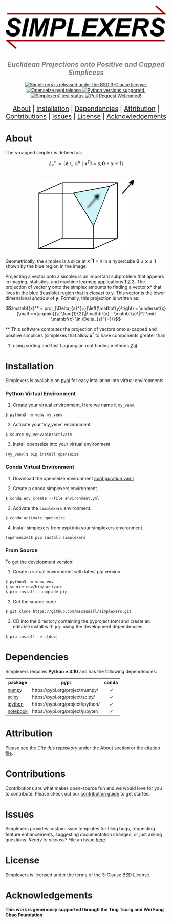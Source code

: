 
[comment]: # (Logo and Title)
<h1 align="center">
    <img src="https://github.com/mscaudill/simplexers/blob/main/docs/imgs/logo.png" 
    style="width:600px;height:auto;"/>
</h1>

<h2 align="center">
  <i><font color='gray'>Euclidean Projections onto Positive and Capped Simplicess</font></i>
</h2>


[comment]: # (Badges)
<p align="center">
  <a href="https://github.com/mscaudill/simplexers/blob/main/LICENSE"><img
    src="https://img.shields.io/badge/License-BSD%203--Clause-teal" 
    alt="Simplexers is released under the BSD 3-Clause license." />
  </a>
  <a href="https://pypi.org/project/openseize/"><img 
    src="https://img.shields.io/pypi/v/openseize?color=78437E&logo=pypi&logoColor=white" 
    alt="Openseize pypi release" />
  </a>
  <a href="https://github.com/mscaudill/openseize/tree/master#Dependencies"><img 
    src="https://img.shields.io/pypi/pyversions/openseize?logo=python&logoColor=gold" 
    alt="Python versions supported." />
  </a>
  <a href="https://github.com/mscaudill/openseize/actions/workflows/test.yml"><img 
    src="https://img.shields.io/github/actions/workflow/status/mscaudill/simplexers/test.yml?label=CI&logo=github" 
    alt="Simplexers' test status" />
  </a>
 <a href="https://github.com/mscaudill/openseize/pulls"><img 
    src="https://img.shields.io/badge/PRs-welcome-F8A3A3"
    alt="Pull Request Welcomed!" />
  </a>
</p>


[comment]: # (Navigation links)
<p align="center"  style="font-size: 20px">
<a href="#Key-Features">About</a>   |  
<a href="#Installation">Installation</a>   |  
<a href="#Dependencies">Dependencies</a>   |  
<a href="#Attribution">Attribution</a>   |  
<a href="#Contributions">Contributions</a>   |  
<a href="#Issues">Issues</a>   |  
<a href="#License">License</a> |
<a href="#Acknowledgements">Acknowledgements</a> 
</p>

# About

The s-capped simplex is defined as:
```math
\Delta_{s}^{=} := \{\mathbf{x} \in \mathbb{R}^{n} \mid \mathbf{x}^T\mathbf{1} = s,
 \mathbf{0} \leq \mathbf{x} \leq \mathbf{1} \}
```

[comment]: # (simplex feasible region)
<h1 align="center">
    <img src="https://github.com/mscaudill/simplexers/blob/main/docs/imgs/simplex_region.png" 
    style="width:300px;height:auto;"/>
</h1>

Geometrically, the simplex is a slice at $\mathbf{x}^T\mathbf{1} = s$ in
a hypercube $\mathbf{0} \leq \mathbf{x} \leq \mathbf{1}$ shown by the blue
region in the image.

Projecting a vector onto a simplex is an important subproblem that appears in
imaging, statistics, and machine learning applications [1](https://link.springer.com/article/10.1007/s10107-015-0946-6) [2](https://proceedings.neurips.cc/paper/2021/file/52aaa62e71f829d41d74892a18a11d59-Paper.pdf) [3](https://www.sciencedirect.com/science/article/abs/pii/S0167865522002185). The projection of vector $\mathbf{y}$ onto the simplex amounts to finding a 
vector $\mathbf{x}*$ that lives in the blue (feasible) region that is *closest* to y. This vector is
the lower dimensional *shadow* of $\mathbf{y}$. Formally, this projection is
written as:

```math
\mathbf{x}^* = proj_{\Delta_{s}^{=}}\left(\mathbf{y}\right) = \underset{x}{\mathrm{argmin}}\{
\frac{1}{2}\|\mathbf{x} - \mathbf{y}\|^2 \mid \mathbf{x} \in
\Delta_{s}^{=}\}
```

** This software computes the projection of vectors onto s-capped and positive
simplices (simplexes that allow $\mathbf{x}^*$ to have components greater than
1) using sorting and fast Lagrangian root finding methods
[2](https://proceedings.neurips.cc/paper/2021/file/52aaa62e71f829d41d74892a18a11d59-Paper.pdf)
[4](https://mblondel.org/publications/mblondel-icpr2014.pdf).

# Installation

Simplexers is available on [pypi](https://pypi.org/project/simplexers/) for easy intallation into virtual environments.

### Python Virtual Environment

1. Create your virtual environment, Here we name it `my_venv`. 
```Shell
$ python3 -m venv my_venv
```

2. Activate your 'my_venv' environment
```Shell
$ source my_venv/bin/activate
```

3. Install openseize into your virtual environment
```Shell
(my_venv)$ pip install openseize
```

### Conda Virtual Environment

1. Download the openseize environment <a
href=https://github.com/mscaudill/simplexers/blob/master/environment.yml 
target=_blank>configuration yaml</a> 


2. Create a conda simplexers environment.
```Shell
$ conda env create --file environment.yml
```

3. Activate the `simplexers` environment.
```Shell
$ conda activate openseize
```

4. Install simplexers from pypi into your simplexers environment.
```Shell
(openseize)$ pip install simplexers
```

### From Source

To get the development version:

1. Create a virtual environment with latest pip version.
```Shell
$ python3 -m venv env
$ source env/bin/activate
$ pip install --upgrade pip
```

2. Get the source code
```Shell
$ git clone https://github.com/mscaudill/simplexers.git
```

3. CD into the directory containing the pyproject.toml and create an 
editable install with `pip` using the development dependencies
```Shell
$ pip install -e .[dev]
```

# Dependencies

Simplexers requires <b>Python <span>&#8805;</span> 3.10</b> and has the
following dependencies:

<table>

  <tr>
    <th>package</th>
    <th>pypi</th>
    <th>conda</th>
  </tr>

  <tr>
    <td><a href="https://numpy.org/doc/stable/index.html#" 
        target=_blank>numpy</a></td>
    <td>https://pypi.org/project/numpy/</td>
    <td align='center'><span>&#10003;</span></td>
  </tr>

  <tr>
    <td><a href="https://scipy.org/" 
        target=_blank>scipy</a></td>
    <td>https://pypi.org/project/scipy/</td>
    <td align='center'><span>&#10003;</span></td>
  </tr>

  <tr>
    <td><a href="https://ipython.org/" 
        target=_blank>ipython</a></td>
    <td>https://pypi.org/project/ipython/</td>
    <td align='center'><span>&#10003;</span></td>
  </tr>

  <tr>
    <td><a href=https://jupyter.org/ 
        target=_blank>notebook</a></td>
    <td>https://pypi.org/project/jupyter/</td>
    <td align='center'><span>&#10003;</span></td>
  </tr>

</table>

# Attribution

Please see the *Cite this repository* under the About section or the [citation
file](https://github.com/mscaudill/openseize/blob/master/CITATION.cff).


# Contributions

Contributions are what makes open-source fun and we would love for you to
contribute. Please check out our [contribution guide](
https://github.com/mscaudill/simplexers/blob/master/.github/CONTRIBUTING.md)
to get started.

# Issues

Simplexers provides custom issue templates for filing bugs, requesting
feature enhancements, suggesting documentation changes, or just asking
questions. *Ready to discuss?* File an issue <a
href=https://github.com/mscaudill/simplexers/issues/new/choose>here</a>. 

# License

Simplexers is licensed under the terms of the 3-Clause BSD License.

# Acknowledgements

**This work is generously supported through the Ting Tsung and Wei Fong Chao 
Foundation**

